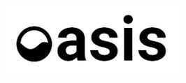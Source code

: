 <p align="center">
	<a href="https://oasis.sh">
		<img src="./images/oasis-logo.png" width=400>
	</a>
</p>
